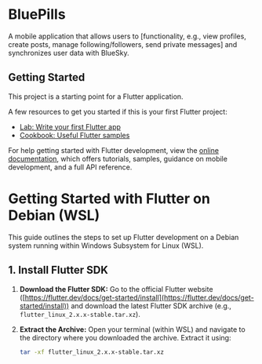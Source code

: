# BluePills
A mobile application that allows users to [functionality, e.g., view profiles, create posts, manage following/followers, send private messages] and synchronizes user data with BlueSky.

## Getting Started

This project is a starting point for a Flutter application.

A few resources to get you started if this is your first Flutter project:

- [Lab: Write your first Flutter app](https://docs.flutter.dev/get-started/codelab)
- [Cookbook: Useful Flutter samples](https://docs.flutter.dev/cookbook)

For help getting started with Flutter development, view the
[online documentation](https://docs.flutter.dev/), which offers tutorials,
samples, guidance on mobile development, and a full API reference.

# Getting Started with Flutter on Debian (WSL)

This guide outlines the steps to set up Flutter development on a Debian system running within Windows Subsystem for Linux (WSL).

## 1. Install Flutter SDK

1. **Download the Flutter SDK:** Go to the official Flutter website ([https://flutter.dev/docs/get-started/install](https://flutter.dev/docs/get-started/install)) and download the latest Flutter SDK archive (e.g., `flutter_linux_2.x.x-stable.tar.xz`).

2. **Extract the Archive:** Open your terminal (within WSL) and navigate to the directory where you downloaded the archive.  Extract it using:

   ```bash
   tar -xf flutter_linux_2.x.x-stable.tar.xz
